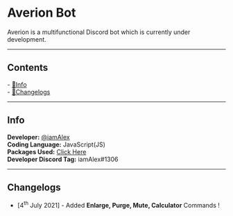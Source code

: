<h1> Averion Bot </h1>
Averion is a multifunctional Discord bot which is currently under development.
<hr>

<h2>Contents</h2>
- <a href = "https://github.com/iamAlex107/Averion-bot#info"> 🍞Info </a><br>
- <a href = "https://github.com/iamAlex107/Averion-bot#changelogs"> 🛑Changelogs </a>

<hr>

<h2>Info</h2>
<p><b>Developer:</b> <a href = "https://github.com/iamAlex107">@iamAlex</a> <br>
  <b>Coding Language:</b> JavaScript(JS) <br>
  <b>Packages Used:</b> <a href = "https://github.com/iamAlex107/Averion-bot/blob/main/package.json">Click Here</a><br>
  <b>Developer Discord Tag:</b> iamAlex#1306 <br>
</p>

<hr>

<h2>Changelogs</h2>
<div>
  <ul>
    <li>[4<sup>th</sup> July 2021] - Added <b>Enlarge, Purge, Mute, Calculator</b> Commands !</li>
  </ul>
</div>
